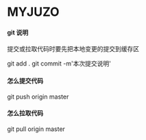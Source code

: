 # MYJUZO


#### git 说明

提交或拉取代码时要先把本地变更的提交到缓存区

git add .
git commit -m'本次提交说明'

#### 怎么提交代码

git push origin master


#### 怎么拉取代码

git pull origin master